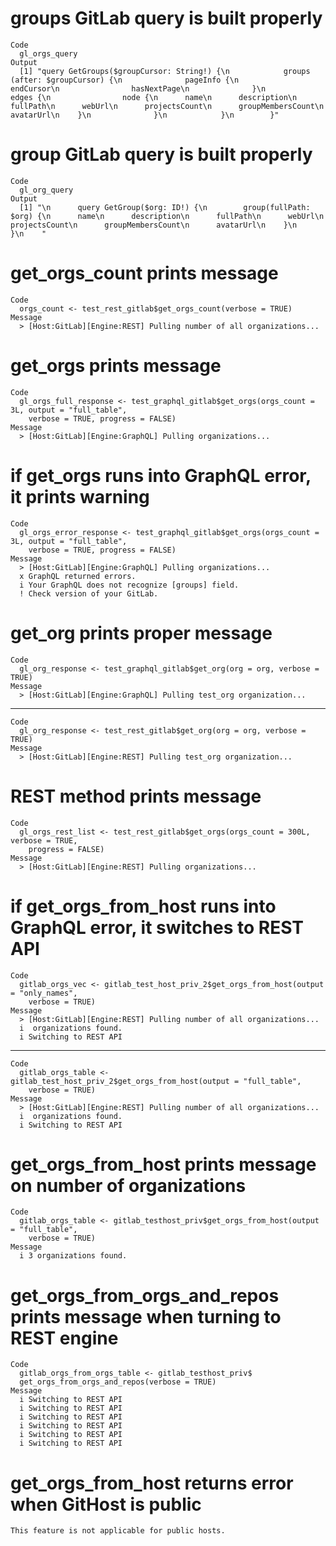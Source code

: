 # groups GitLab query is built properly

    Code
      gl_orgs_query
    Output
      [1] "query GetGroups($groupCursor: String!) {\n            groups (after: $groupCursor) {\n              pageInfo {\n                endCursor\n                hasNextPage\n              }\n              edges {\n                node {\n      name\n      description\n      fullPath\n      webUrl\n      projectsCount\n      groupMembersCount\n      avatarUrl\n    }\n              }\n            }\n        }"

# group GitLab query is built properly

    Code
      gl_org_query
    Output
      [1] "\n      query GetGroup($org: ID!) {\n        group(fullPath: $org) {\n      name\n      description\n      fullPath\n      webUrl\n      projectsCount\n      groupMembersCount\n      avatarUrl\n    }\n      }\n    "

# get_orgs_count prints message

    Code
      orgs_count <- test_rest_gitlab$get_orgs_count(verbose = TRUE)
    Message
      > [Host:GitLab][Engine:REST] Pulling number of all organizations...

# get_orgs prints message

    Code
      gl_orgs_full_response <- test_graphql_gitlab$get_orgs(orgs_count = 3L, output = "full_table",
        verbose = TRUE, progress = FALSE)
    Message
      > [Host:GitLab][Engine:GraphQL] Pulling organizations...

# if get_orgs runs into GraphQL error, it prints warning

    Code
      gl_orgs_error_response <- test_graphql_gitlab$get_orgs(orgs_count = 3L, output = "full_table",
        verbose = TRUE, progress = FALSE)
    Message
      > [Host:GitLab][Engine:GraphQL] Pulling organizations...
      x GraphQL returned errors.
      i Your GraphQL does not recognize [groups] field.
      ! Check version of your GitLab.

# get_org prints proper message

    Code
      gl_org_response <- test_graphql_gitlab$get_org(org = org, verbose = TRUE)
    Message
      > [Host:GitLab][Engine:GraphQL] Pulling test_org organization...

---

    Code
      gl_org_response <- test_rest_gitlab$get_org(org = org, verbose = TRUE)
    Message
      > [Host:GitLab][Engine:REST] Pulling test_org organization...

# REST method prints message

    Code
      gl_orgs_rest_list <- test_rest_gitlab$get_orgs(orgs_count = 300L, verbose = TRUE,
        progress = FALSE)
    Message
      > [Host:GitLab][Engine:REST] Pulling organizations...

# if get_orgs_from_host runs into GraphQL error, it switches to REST API

    Code
      gitlab_orgs_vec <- gitlab_test_host_priv_2$get_orgs_from_host(output = "only_names",
        verbose = TRUE)
    Message
      > [Host:GitLab][Engine:REST] Pulling number of all organizations...
      i  organizations found.
      i Switching to REST API

---

    Code
      gitlab_orgs_table <- gitlab_test_host_priv_2$get_orgs_from_host(output = "full_table",
        verbose = TRUE)
    Message
      > [Host:GitLab][Engine:REST] Pulling number of all organizations...
      i  organizations found.
      i Switching to REST API

# get_orgs_from_host prints message on number of organizations

    Code
      gitlab_orgs_table <- gitlab_testhost_priv$get_orgs_from_host(output = "full_table",
        verbose = TRUE)
    Message
      i 3 organizations found.

# get_orgs_from_orgs_and_repos prints message when turning to REST engine

    Code
      gitlab_orgs_from_orgs_table <- gitlab_testhost_priv$
      get_orgs_from_orgs_and_repos(verbose = TRUE)
    Message
      i Switching to REST API
      i Switching to REST API
      i Switching to REST API
      i Switching to REST API
      i Switching to REST API
      i Switching to REST API

# get_orgs_from_host returns error when GitHost is public

    This feature is not applicable for public hosts.

